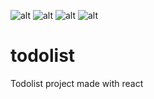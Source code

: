 ![alt](https://img.shields.io/badge/author-Shyroe-orange)
![alt](https://img.shields.io/badge/languages-4-orange)
![alt](https://img.shields.io/github/contributors/Shyroe/badges/shields.svg)
![alt](https://img.shields.io/github/forks/Shyroe/badges/shields.svg?style=social)

# todolist
Todolist project made with react
